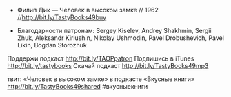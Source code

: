 +  Филип Дик — Человек в высоком замке // 1962 //http://bit.ly/TastyBooks49buy

+ Благодарности патронам: Sergey Kiselev, Andrey Shakhmin, Sergii Zhuk, Aleksandr Kiriushin, Nikolay Ushmodin, Pavel Drobushevich, Pavel Likin, Bogdan Storozhuk

Поддержи подкаст http://bit.ly/TAOPpatron
Подпишись в iTunes http://bit.ly/tastybooks
Скачай подкаст http://bit.ly/TastyBooks49mp3


твит:
«Человек в высоком замке» в подкасте «Вкусные книги» http://bit.ly/TastyBooks49shared #вкусныекниги